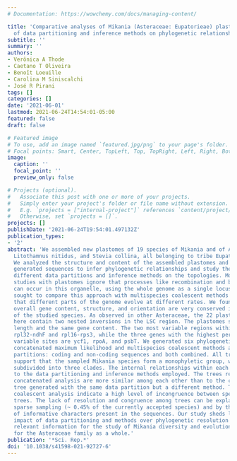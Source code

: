 ```yaml
---
# Documentation: https://wowchemy.com/docs/managing-content/

title: 'Comparative analyses of Mikania (Asteraceae: Eupatorieae) plastomes and impact
  of data partitioning and inference methods on phylogenetic relationships'
subtitle: ''
summary: ''
authors:
- Verônica A Thode
- Caetano T Oliveira
- Benoı̂t Loeuille
- Carolina M Siniscalchi
- José R Pirani
tags: []
categories: []
date: '2021-06-01'
lastmod: 2021-06-24T14:54:01-05:00
featured: false
draft: false

# Featured image
# To use, add an image named `featured.jpg/png` to your page's folder.
# Focal points: Smart, Center, TopLeft, Top, TopRight, Left, Right, BottomLeft, Bottom, BottomRight.
image:
  caption: ''
  focal_point: ''
  preview_only: false

# Projects (optional).
#   Associate this post with one or more of your projects.
#   Simply enter your project's folder or file name without extension.
#   E.g. `projects = ["internal-project"]` references `content/project/deep-learning/index.md`.
#   Otherwise, set `projects = []`.
projects: []
publishDate: '2021-06-24T19:54:01.497132Z'
publication_types:
- '2'
abstract: 'We assembled new plastomes of 19 species of Mikania and of Ageratina fastigiata,
  Litothamnus nitidus, and Stevia collina, all belonging to tribe Eupatorieae (Asteraceae).
  We analyzed the structure and content of the assembled plastomes and used the newly
  generated sequences to infer phylogenetic relationships and study the effects of
  different data partitions and inference methods on the topologies. Most phylogenetic
  studies with plastomes ignore that processes like recombination and biparental inheritance
  can occur in this organelle, using the whole genome as a single locus. Our study
  sought to compare this approach with multispecies coalescent methods that assume
  that different parts of the genome evolve at different rates. We found that the
  overall gene content, structure, and orientation are very conserved in all plastomes
  of the studied species. As observed in other Asteraceae, the 22 plastomes assembled
  here contain two nested inversions in the LSC region. The plastomes show similar
  length and the same gene content. The two most variable regions within Mikania are
  rpl32-ndhF and rpl16-rps3, while the three genes with the highest percentage of
  variable sites are ycf1, rpoA, and psbT. We generated six phylogenetic trees using
  concatenated maximum likelihood and multispecies coalescent methods and three data
  partitions: coding and non-coding sequences and both combined. All trees strongly
  support that the sampled Mikania species form a monophyletic group, which is further
  subdivided into three clades. The internal relationships within each clade are sensitive
  to the data partitioning and inference methods employed. The trees resulting from
  concatenated analysis are more similar among each other than to the correspondent
  tree generated with the same data partition but a different method. The multispecies
  coalescent analysis indicate a high level of incongruence between species and gene
  trees. The lack of resolution and congruence among trees can be explained by the
  sparse sampling (~ 0.45% of the currently accepted species) and by the low number
  of informative characters present in the sequences. Our study sheds light into the
  impact of data partitioning and methods over phylogenetic resolution and brings
  relevant information for the study of Mikania diversity and evolution, as well as
  for the Asteraceae family as a whole.'
publication: '*Sci. Rep.*'
doi: '10.1038/s41598-021-92727-6'
---
```

